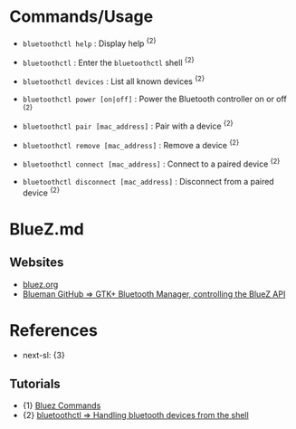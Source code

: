 # Commands/Usage

* `bluetoothctl help` : Display help <sup>{2}</sup>

* `bluetoothctl` : Enter the `bluetoothctl` shell <sup>{2}</sup>

* `bluetoothctl devices` : List all known devices <sup>{2}</sup>

* `bluetoothctl power [on|off]` : Power the Bluetooth controller on or off <sup>{2}</sup>

* `bluetoothctl pair [mac_address]` : Pair with a device <sup>{2}</sup>

* `bluetoothctl remove [mac_address]` : Remove a device <sup>{2}</sup>

* `bluetoothctl connect [mac_address]` : Connect to a paired device <sup>{2}</sup>

* `bluetoothctl disconnect [mac_address]` : Disconnect from a paired device <sup>{2}</sup>

# BlueZ.md

## Websites

* [bluez.org](https://www.bluez.org/)
* [Blueman GitHub => GTK+ Bluetooth Manager, controlling the BlueZ API](https://github.com/blueman-project/blueman)

# References

* next-sl: {3}

## Tutorials

* {1} [Bluez Commands](https://ubuntu.com/core/docs/bluez/reference/commands)
* {2} [bluetoothctl => Handling bluetooth devices from the shell](https://linuxcommandlibrary.com/man/bluetoothctl)
